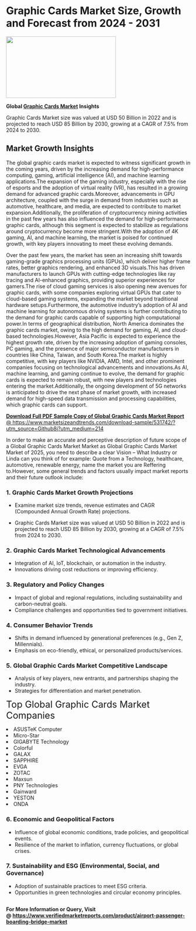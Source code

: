 <H1>Graphic Cards Market Size, Growth and Forecast from 2024 - 2031</H1><img class="aligncenter size-medium wp-image-584254" src="https://thirdeyenews.in/wp-content/uploads/2024/09/Global-Market-Research-300x168.jpeg" alt="" width="300" height="168" /><p><strong>Global&nbsp;<a href="https://www.marketsizeandtrends.com/download-sample/531742/?utm_source=Github8j?utm_medium=214">Graphic Cards Market</a> Insights</strong></p><p>Graphic Cards Market size was valued at USD 50 Billion in 2022 and is projected to reach USD 85 Billion by 2030, growing at a CAGR of 7.5% from 2024 to 2030.</p><p><h2>Market Growth Insights</h2> <p>The global graphic cards market is expected to witness significant growth in the coming years, driven by the increasing demand for high-performance computing, gaming, artificial intelligence (AI), and machine learning applications.The expansion of the gaming industry, especially with the rise of esports and the adoption of virtual reality (VR), has resulted in a growing demand for advanced graphic cards.Moreover, advancements in GPU architecture, coupled with the surge in demand from industries such as automotive, healthcare, and media, are expected to contribute to market expansion.Additionally, the proliferation of cryptocurrency mining activities in the past few years has also influenced the demand for high-performance graphic cards, although this segment is expected to stabilize as regulations around cryptocurrency become more stringent.With the adoption of 4K gaming, AI, and machine learning, the market is poised for continued growth, with key players innovating to meet these evolving demands.</p> <p><a href="#"></a></p> <p>Over the past few years, the market has seen an increasing shift towards gaming-grade graphics processing units (GPUs), which deliver higher frame rates, better graphics rendering, and enhanced 3D visuals.This has driven manufacturers to launch GPUs with cutting-edge technologies like ray tracing and AI-enhanced graphics, providing superior experiences for gamers.The rise of cloud gaming services is also opening new avenues for graphic cards, with some companies exploring virtual GPUs that cater to cloud-based gaming systems, expanding the market beyond traditional hardware setups.Furthermore, the automotive industry’s adoption of AI and machine learning for autonomous driving systems is further contributing to the demand for graphic cards capable of supporting high computational power.In terms of geographical distribution, North America dominates the graphic cards market, owing to the high demand for gaming, AI, and cloud-based technologies.However, Asia Pacific is expected to experience the highest growth rate, driven by the increasing adoption of gaming consoles, PC gaming, and the presence of major semiconductor manufacturers in countries like China, Taiwan, and South Korea.The market is highly competitive, with key players like NVIDIA, AMD, Intel, and other prominent companies focusing on technological advancements and innovations.As AI, machine learning, and gaming continue to evolve, the demand for graphic cards is expected to remain robust, with new players and technologies entering the market.Additionally, the ongoing development of 5G networks is anticipated to drive the next phase of market growth, with increased demand for high-speed data transmission and processing capabilities, which graphic cards can support.<p><a href="#"></p><p><span class=""><strong>Download Full PDF Sample Copy of Global Graphic Cards Market Report</strong> @ <a href="https://www.marketsizeandtrends.com/download-sample/531742/?utm_source=Github8j?utm_medium=214" target="_blank">https://www.marketsizeandtrends.com/download-sample/531742/?utm_source=Github8j?utm_medium=214</a></span></p><p>In order to make an accurate and perceptive description of future scope of a Global&nbsp;Graphic Cards Market Market as Global&nbsp;Graphic Cards Market Market of 2025, you need to describe a clear Vision &ndash; What Industry or Linda can you think of for example: Quote from a Technology, healthcare, automotive, renewable energy, name the market you are Reffering to.However, some general trends and factors usually impact market reports and their future outlook include:</p><h3>1.&nbsp;<strong>Graphic Cards Market Growth Projections</strong></h3><ul><li>Examine market size trends, revenue estimates and CAGR (Compounded Annual Growth Rate) projections.</li><li><p>Graphic Cards Market size was valued at USD 50 Billion in 2022 and is projected to reach USD 85 Billion by 2030, growing at a CAGR of 7.5% from 2024 to 2030.</p></li></ul><h3>2.&nbsp;<strong>Graphic Cards Market Technological Advancements</strong></h3><ul><li>Integration of AI, IoT, blockchain, or automation in the industry.</li><li>Innovations driving cost reductions or improving efficiency.</li></ul><h3>3.&nbsp;<strong>Regulatory and Policy Changes</strong></h3><ul><li>Impact of global and regional regulations, including sustainability and carbon-neutral goals.</li><li>Compliance challenges and opportunities tied to government initiatives.</li></ul><h3>4.&nbsp;<strong>Consumer Behavior Trends</strong></h3><ul><li>Shifts in demand influenced by generational preferences (e.g., Gen Z, Millennials).</li><li>Emphasis on eco-friendly, ethical, or personalized products/services.</li></ul><h3>5.&nbsp;<strong>Global Graphic Cards Market Competitive Landscape</strong></h3><ul><li>Analysis of key players, new entrants, and partnerships shaping the industry.</li><li>Strategies for differentiation and market penetration.</li></ul><p data-pm-slice="1 1 []"><span style="color: inherit; font-family: inherit; font-size: 25px;">Top Global Graphic Cards Market Companies</span></p><div class="" data-test-id=""><p><li>ASUSTeK Computer</li><li> Micro-Star</li><li> GIGABYTE Technology</li><li> Colorful</li><li> GALAX</li><li> SAPPHIRE</li><li> EVGA</li><li> ZOTAC</li><li> Maxsun</li><li> PNY Technologies</li><li> Gainward</li><li> YESTON</li><li> ONDA</li></p></div><h3>6.&nbsp;<strong>Economic and Geopolitical Factors</strong></h3><ul><li>Influence of global economic conditions, trade policies, and geopolitical events.</li><li>Resilience of the market to inflation, currency fluctuations, or global crises.</li></ul><h3>7.&nbsp;<strong>Sustainability and ESG (Environmental, Social, and Governance)</strong></h3><ul><li>Adoption of sustainable practices to meet ESG criteria.</li><li>Opportunities in green technologies and circular economy principles.</li></ul><h2><strong style="font-size: 14px;">For More Information or Query, Visit @&nbsp;</strong><a style="background-color: #ffffff; font-size: 14px;" href="https://www.marketsizeandtrends.com/report/graphic-cards-market/" target="_blank">https://www.verifiedmarketreports.com/product/airport-passenger-boarding-bridge-market</a></h2>